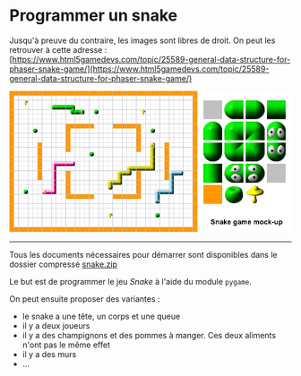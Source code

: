 # Programmer un snake

Jusqu'à preuve du contraire, les images sont libres de droit. On peut les retrouver à cette adresse : <br>
[https://www.html5gamedevs.com/topic/25589-general-data-structure-for-phaser-snake-game/](https://www.html5gamedevs.com/topic/25589-general-data-structure-for-phaser-snake-game/)

![Snake](https://github.com/NaturelEtChaud/NSI-Premiere/blob/main/mini-projets/Snake/iamges.png)

---

Tous les documents nécessaires pour démarrer sont disponibles dans le dossier compressé [snake.zip](https://github.com/NaturelEtChaud/NSI-Premiere/blob/main/mini-projets/Snake/snake.zip)

Le but est de programmer le jeu *Snake* à l'aide du module `pygame`.

On peut ensuite proposer des variantes :
* le snake a une tête, un corps et une queue
* il y a deux joueurs
* il y a des champignons et des pommes à manger. Ces deux aliments n'ont pas le même effet
* il y a des murs
* ...


